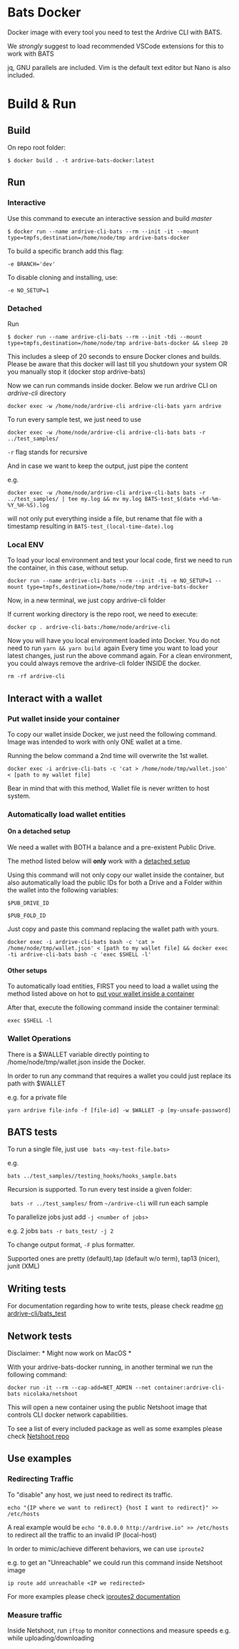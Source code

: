 # Bats Docker

Docker image with every tool you need to test the Ardrive CLI with BATS.

We *strongly* suggest to load recommended VSCode extensions for this to work with BATS

jq, GNU parallels are included. Vim is the default text editor but Nano is also included.
# Build & Run

## Build

On repo root folder:

```$ docker build . -t ardrive-bats-docker:latest      ```                                                                  

## Run

### Interactive

Use this command to execute an interactive session and build *master*

```$ docker run --name ardrive-cli-bats --rm --init -it --mount type=tmpfs,destination=/home/node/tmp ardrive-bats-docker   ```

To build a specific branch add this flag:

``` -e BRANCH='dev' ```

To disable cloning and installing, use:

``` -e NO_SETUP=1 ```

### Detached

Run

```$ docker run --name ardrive-cli-bats --rm --init -tdi --mount type=tmpfs,destination=/home/node/tmp ardrive-bats-docker && sleep 20 ```

This includes a sleep of 20 seconds to ensure Docker clones and builds. Please be aware that this docker will last till you shutdown your system OR you manually stop it (docker stop ardrive-bats)

Now we can run commands inside docker. Below we run ardrive CLI on *ardrive-cli* directory

```docker exec -w /home/node/ardrive-cli ardrive-cli-bats yarn ardrive```

To run every sample test, we just need to use

```docker exec -w /home/node/ardrive-cli ardrive-cli-bats bats -r ../test_samples/```

```-r``` flag stands for recursive

And in case we want to keep the output, just pipe the content

e.g.

```docker exec -w /home/node/ardrive-cli ardrive-cli-bats bats -r ../test_samples/ | tee my.log && mv my.log BATS-test_$(date +%d-%m-%Y_%H-%S).log```

will not only put everything inside a file, but rename that file with a timestamp resulting in ```BATS-test_(local-time-date).log```

### Local ENV

To load your local environment and test your local code, first we need to run the container, in this case, without setup.

```docker run --name ardrive-cli-bats --rm --init -ti -e NO_SETUP=1 --mount type=tmpfs,destination=/home/node/tmp ardrive-bats-docker   ```

Now, in a new terminal, we just copy ardrive-cli folder

If current working directory is the repo root, we need to execute:

```docker cp . ardrive-cli-bats:/home/node/ardrive-cli ```

Now you will have you local environment loaded into Docker. You do not need to run ```yarn && yarn build ```again
Every time you want to load your latest changes, just run the above command again. For a clean environment, you could always remove the ardrive-cli folder INSIDE the docker. 

```rm -rf ardrive-cli ```

## Interact with a wallet

### Put wallet inside your container

To copy our wallet inside Docker, we just need the following command.
Image was intended to work with only ONE wallet at a time. 

Running the below command a 2nd time will overwrite the 1st wallet.

``docker exec -i ardrive-cli-bats -c 'cat > /home/node/tmp/wallet.json' < [path to my wallet file]``

Bear in mind that with this method, Wallet file is never written to host system.

### Automatically load wallet entities

#### On a detached setup

We need a wallet with BOTH a balance and a pre-existent Public Drive. 

The method listed below will **only** work with a [detached setup](https://github.com/ardriveapp/ardrive-bats-docker/tree/production#detached)

Using this command will not only copy our wallet inside the container, but also automatically load the public IDs for both a Drive and a Folder within the wallet into the following variables:

```$PUB_DRIVE_ID```

```$PUB_FOLD_ID```

Just copy and paste this command replacing the wallet path with yours.

```docker exec -i ardrive-cli-bats bash -c 'cat > /home/node/tmp/wallet.json' < [path to my wallet file] && docker exec -ti ardrive-cli-bats bash -c 'exec $SHELL -l'```

#### Other setups

To automatically load entities, FIRST you need to load a wallet using the method listed above on hot to [put your wallet inside a container](https://github.com/ardriveapp/ardrive-bats-docker/tree/production#put-wallet-inside-your-container)

After that, execute the following command inside the container terminal:

```exec $SHELL -l```

### Wallet Operations

There is a $WALLET variable directly pointing to /home/node/tmp/wallet.json inside the Docker.

In order to run any command that requires a wallet you could just replace its path with $WALLET

e.g. for a private file

``yarn ardrive file-info -f [file-id] -w $WALLET -p [my-unsafe-password]``


## BATS tests 

To run a single file, just use
``` bats <my-test-file.bats>```

e.g.

```bats ../test_samples//testing_hooks/hooks_sample.bats```

Recursion is supported. To run every test inside a given folder:

``` bats -r ../test_samples/``` from ```~/ardrive-cli``` will run each sample

To parallelize jobs just add ```-j <number of jobs>```

e.g. 2 jobs ```bats -r bats_test/ -j 2```

To change output format, ```-F``` plus formatter. 

Supported ones are pretty (default),tap (default w/o term), tap13 (nicer), junit (XML)

## Writing tests

For documentation regarding how to write tests, please check readme [on ardrive-cli/bats_test](https://github.com/ardriveapp/ardrive-cli/blob/master/bats_test/readme.md)

## Network tests

Disclaimer: * Might now work on MacOS *

With your ardrive-bats-docker running, in another terminal we run the following command:

```docker run -it --rm --cap-add=NET_ADMIN --net container:ardrive-cli-bats nicolaka/netshoot```

This will open a new container using the public Netshoot image that controls CLI docker network capabilities.

To see a list of every included package as well as some examples please check [Netshoot repo](https://github.com/nicolaka/netshoot#netshoot-a-docker--kubernetes-network-trouble-shooting-swiss-army-container)


## Use examples
### Redirecting Traffic

To "disable" any host, we just need to redirect its traffic.

```echo "{IP where we want to redirect} {host I want to redirect}" >> /etc/hosts```

A real example would be ```echo "0.0.0.0 http://ardrive.io" >> /etc/hosts``` to redirect all the traffic to an invalid IP (local-host)

In order to mimic/achieve different behaviors, we can use ```iproute2``` 

e.g. to get an "Unreachable" we could run this command inside Netshoot image

```ip route add unreachable <IP we redirected>```

For more examples please check [iproutes2 documentation](https://baturin.org/docs/iproute2/#ip-route-add-blackhole)

### Measure traffic

Inside Netshoot, run ```iftop``` to monitor connections and measure speeds e.g. while uploading/downloading
